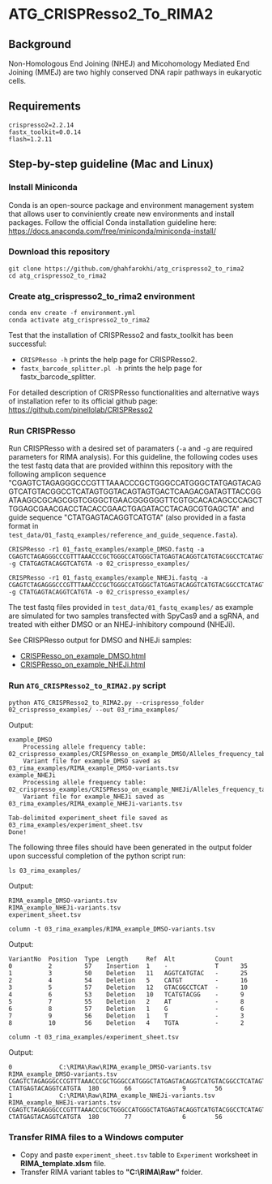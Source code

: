 # ATG_CRISPResso2_To_RIMA2

## Background
Non-Homologous End Joining (NHEJ) and Micohomology Mediated End Joining (MMEJ) are two highly conserved DNA rapir pathways in eukaryotic cells. 

## Requirements

```
crispresso2=2.2.14
fastx_toolkit=0.0.14
flash=1.2.11
```

## Step-by-step guideline (Mac and Linux)

### Install Miniconda
Conda is an open-source package and environment management system that allows user to conviniently create new environments and install packages. Follow the official Conda installation guideline here: https://docs.anaconda.com/free/miniconda/miniconda-install/ 

### Download this repository
```
git clone https://github.com/ghahfarokhi/atg_crispresso2_to_rima2
cd atg_crispresso2_to_rima2
```

### Create atg_crispresso2_to_rima2 environment
```
conda env create -f environment.yml
conda activate atg_crispresso2_to_rima2
```

Test that the installation of CRISPResso2 and fastx_toolkit has been successful: 
* `CRISPResso -h` prints the help page for CRISPResso2.
* `fastx_barcode_splitter.pl -h` prints the help page for fastx_barcode_splitter.

For detailed description of CRISPResso functionalities and alternative ways of installation refer to its official github page: https://github.com/pinellolab/CRISPResso2

### Run CRISPResso
Run CRISPResso with a desired set of paramaters (`-a` and `-g` are required parameters for RIMA analysis). For this guideline, the following codes uses the test fastq data that are provided withinn this repository with the following amplicon sequence "CGAGTCTAGAGGGCCCGTTTAAACCCGCTGGGCCATGGGCTATGAGTACAGGTCATGTACGGCCTCATAGTGGTACAGTAGTGACTCAAGACGATAGTTACCGGATAAGGCGCAGCGGTCGGGCTGAACGGGGGGTTCGTGCACACAGCCCAGCTTGGAGCGAACGACCTACACCGAACTGAGATACCTACAGCGTGAGCTA" and guide sequence "CTATGAGTACAGGTCATGTA" (also provided in a fasta format in `test_data/01_fastq_examples/reference_and_guide_sequence.fasta`). 
```
CRISPResso -r1 01_fastq_examples/example_DMSO.fastq -a CGAGTCTAGAGGGCCCGTTTAAACCCGCTGGGCCATGGGCTATGAGTACAGGTCATGTACGGCCTCATAGTGGTACAGTAGTGACTCAAGACGATAGTTACCGGATAAGGCGCAGCGGTCGGGCTGAACGGGGGGTTCGTGCACACAGCCCAGCTTGGAGCGAACGACCTACACCGAACTGAGATACCTACAGCGTGAGCTA -g CTATGAGTACAGGTCATGTA -o 02_crispresso_examples/

CRISPResso -r1 01_fastq_examples/example_NHEJi.fastq -a CGAGTCTAGAGGGCCCGTTTAAACCCGCTGGGCCATGGGCTATGAGTACAGGTCATGTACGGCCTCATAGTGGTACAGTAGTGACTCAAGACGATAGTTACCGGATAAGGCGCAGCGGTCGGGCTGAACGGGGGGTTCGTGCACACAGCCCAGCTTGGAGCGAACGACCTACACCGAACTGAGATACCTACAGCGTGAGCTA -g CTATGAGTACAGGTCATGTA -o 02_crispresso_examples/
```

The test fastq files provided in `test_data/01_fastq_examples/` as example are simulated for two samples transfected with SpyCas9 and a sgRNA, and treated with either DMSO or an NHEJ-inhibitory compound (NHEJi). 

See CRISPResso output for DMSO and NHEJi samples:
* [CRISPResso_on_example_DMSO.html](https://ghahfarokhi.github.io/ATG_CRISPResso2_To_RIMA2/test_data/02_crispresso_examples/02_crispresso_examples/CRISPResso_on_example_DMSO.html)
* [CRISPResso_on_example_NHEJi.html](https://ghahfarokhi.github.io/ATG_CRISPResso2_To_RIMA2/test_data/02_crispresso_examples/02_crispresso_examples/CRISPResso_on_example_NHEJi.html)

### Run `ATG_CRISPResso2_to_RIMA2.py` script
``` 
python ATG_CRISPResso2_to_RIMA2.py --crispresso_folder 02_crispresso_examples/ --out 03_rima_examples/
```

Output:

```
example_DMSO
	Processing allele frequency table: 02_crispresso_examples/CRISPResso_on_example_DMSO/Alleles_frequency_table.zip
	Variant file for example_DMSO saved as 03_rima_examples/RIMA_example_DMSO-variants.tsv
example_NHEJi
	Processing allele frequency table: 02_crispresso_examples/CRISPResso_on_example_NHEJi/Alleles_frequency_table.zip
	Variant file for example_NHEJi saved as 03_rima_examples/RIMA_example_NHEJi-variants.tsv

Tab-delimited experiment_sheet file saved as 03_rima_examples/experiment_sheet.tsv
Done!
```

The following three files should have been generated in the output folder upon successful completion of the python script run:

`ls 03_rima_examples/`

Output:
``` 
RIMA_example_DMSO-variants.tsv
RIMA_example_NHEJi-variants.tsv
experiment_sheet.tsv
```

`column -t 03_rima_examples/RIMA_example_DMSO-variants.tsv`

Output:
```
VariantNo  Position  Type  Length     Ref  Alt           Count
0          2         57    Insertion  1    -             T      35
1          3         50    Deletion   11   AGGTCATGTAC   -      25
2          4         54    Deletion   5    CATGT         -      16
3          5         57    Deletion   12   GTACGGCCTCAT  -      10
4          6         53    Deletion   10   TCATGTACGG    -      9
5          7         55    Deletion   2    AT            -      8
6          8         57    Deletion   1    G             -      6
7          9         56    Deletion   1    T             -      3
8          10        56    Deletion   4    TGTA          -      2
```

`column -t 03_rima_examples/experiment_sheet.tsv`

Output:
```
0             C:\RIMA\Raw\RIMA_example_DMSO-variants.tsv   RIMA_example_DMSO-variants.tsv   CGAGTCTAGAGGGCCCGTTTAAACCCGCTGGGCCATGGGCTATGAGTACAGGTCATGTACGGCCTCATAGTGGTACAGTAGTGACTCAAGACGATAGTTACCGGATAAGGCGCAGCGGTCGGGCTGAACGGGGGGTTCGTGCACACAGCCCAGCTTGGAGCGAACGACCTACACCGAACTGAGATACCTACAGCGTGAGCTA  CTATGAGTACAGGTCATGTA  180       66              9        56
1             C:\RIMA\Raw\RIMA_example_NHEJi-variants.tsv  RIMA_example_NHEJi-variants.tsv  CGAGTCTAGAGGGCCCGTTTAAACCCGCTGGGCCATGGGCTATGAGTACAGGTCATGTACGGCCTCATAGTGGTACAGTAGTGACTCAAGACGATAGTTACCGGATAAGGCGCAGCGGTCGGGCTGAACGGGGGGTTCGTGCACACAGCCCAGCTTGGAGCGAACGACCTACACCGAACTGAGATACCTACAGCGTGAGCTA  CTATGAGTACAGGTCATGTA  180       77              6        56
```

### Transfer RIMA files to a Windows computer
* Copy and paste `experiment_sheet.tsv` table to `Experiment` worksheet in **RIMA_template.xlsm** file.
* Transfer RIMA variant tables to **"C:\RIMA\Raw\"** folder.

